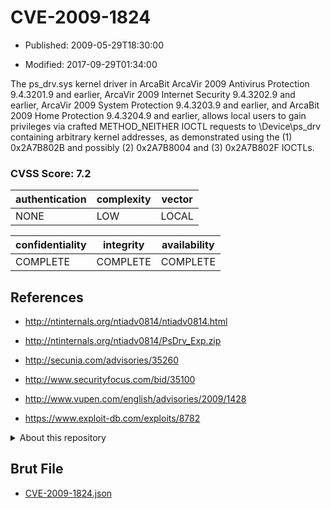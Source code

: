 # CVE-2009-1824

- Published: 2009-05-29T18:30:00

- Modified: 2017-09-29T01:34:00

The ps_drv.sys kernel driver in ArcaBit ArcaVir 2009 Antivirus Protection 9.4.3201.9 and earlier, ArcaVir 2009 Internet Security 9.4.3202.9 and earlier, ArcaVir 2009 System Protection 9.4.3203.9 and earlier, and ArcaBit 2009 Home Protection 9.4.3204.9 and earlier, allows local users to gain privileges via crafted METHOD_NEITHER IOCTL requests to \Device\ps_drv containing arbitrary kernel addresses, as demonstrated using the (1) 0x2A7B802B and possibly (2) 0x2A7B8004 and (3) 0x2A7B802F IOCTLs.

### CVSS Score: **7.2**

| authentication | complexity | vector |
| --- | --- | --- |
| NONE | LOW | LOCAL |

| confidentiality | integrity | availability |
| --- | --- | --- |
| COMPLETE | COMPLETE | COMPLETE |

## References

* http://ntinternals.org/ntiadv0814/ntiadv0814.html

* http://ntinternals.org/ntiadv0814/PsDrv_Exp.zip

* http://secunia.com/advisories/35260

* http://www.securityfocus.com/bid/35100

* http://www.vupen.com/english/advisories/2009/1428

* https://www.exploit-db.com/exploits/8782

<details>
<summary>About this repository</summary> 

  This repository is part of the project [Live Hack CVE](https://github.com/Live-Hack-CVE). Main website can be found [www.live-hack.org](https://www.live-hack.org) 
  
  Made by [Sn0wAlice](https://github.com/Sn0wAlice) for the people that care about security and need to have a feed of the latest CVEs. Hope you enjoy it, don't forget to star the repo and follow me on [Twitter](https://twitter.com/Sn0wAlice) and [Github](https://github.com/Sn0wAlice). And that is my [personnal website](https://www.alice-snow.me/)

  - [Home Page](https://github.com/Live-Hack-CVE)
  - [Framework](https://github.com/Live-Hack-CVE/cve-framework)
  - [CVE database](https://github.com/Live-Hack-CVE/full_database)
  - [Changelog](https://github.com/Live-Hack-CVE/Changelog)
</details>

## Brut File

* [CVE-2009-1824.json](https://raw.githubusercontent.com/Live-Hack-CVE/full_database/main/cves/2009/CVE-2009-1824.json)

